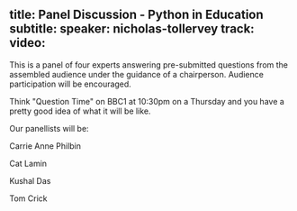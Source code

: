 title: Panel Discussion - Python in Education
subtitle: 
speaker: nicholas-tollervey
track: 
video:
---
This is a panel of four experts answering pre-submitted questions from the assembled audience under the guidance of a chairperson. Audience participation will be encouraged.

Think "Question Time" on BBC1 at 10:30pm on a Thursday and you have a pretty good idea of what it will be like.

Our panellists will be:

Carrie Anne Philbin

Cat Lamin

Kushal Das

Tom Crick